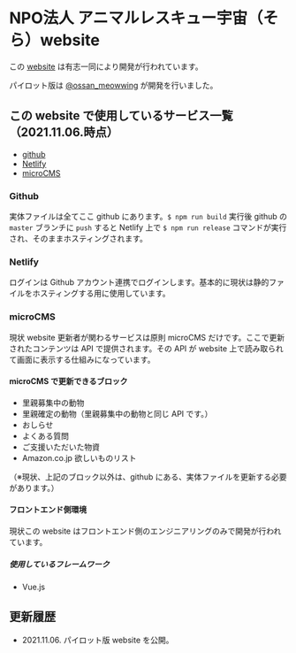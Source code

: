 # NPO法人 アニマルレスキュー宇宙（そら）website
この [website](https://animal-rescue-sora.netlify.app/) は有志一同により開発が行われています。

パイロット版は [@ossan_meowwing](https://twitter.com/ossan_meowwwing) が開発を行いました。

## この website で使用しているサービス一覧（2021.11.06.時点）
- [github](https://github.com/Animal-Rescue-Sora)
- [Netlify](https://app.netlify.com/)
- [microCMS](https://app.microcms.io/signin)

### Github
実体ファイルは全てここ github にあります。`$ npm run build` 実行後 github の `master` ブランチに `push` すると Netlify 上で `$ npm run release` コマンドが実行され、そのままホスティングされます。

### Netlify
ログインは Github アカウント連携でログインします。基本的に現状は静的ファイルをホスティングする用に使用しています。

### microCMS
現状 website 更新者が関わるサービスは原則 microCMS だけです。ここで更新されたコンテンツは API で提供されます。その API が website 上で読み取られて画面に表示する仕組みになっています。

#### microCMS で更新できるブロック
- 里親募集中の動物
- 里親確定の動物（里親募集中の動物と同じ API です。）
- おしらせ
- よくある質問
- ご支援いただいた物資
- Amazon.co.jp 欲しいものリスト

（※現状、上記のブロック以外は、github にある、実体ファイルを更新する必要があります。）

#### フロントエンド側環境
現状この website はフロントエンド側のエンジニアリングのみで開発が行われています。

##### 使用しているフレームワーク
- Vue.js

## 更新履歴
- 2021.11.06. パイロット版 website を公開。
